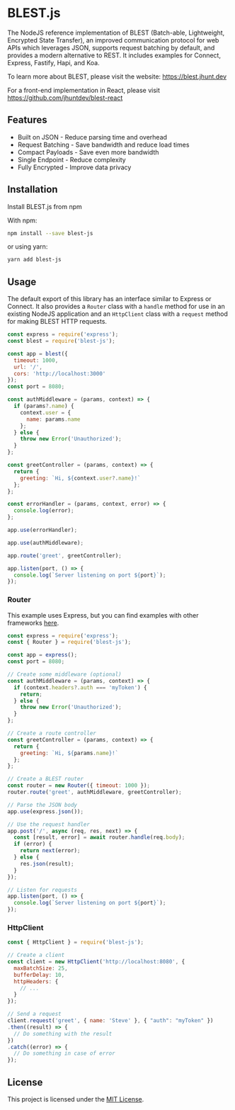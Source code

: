 # BLEST.js

The NodeJS reference implementation of BLEST (Batch-able, Lightweight, Encrypted State Transfer), an improved communication protocol for web APIs which leverages JSON, supports request batching by default, and provides a modern alternative to REST. It includes examples for Connect, Express, Fastify, Hapi, and Koa.

To learn more about BLEST, please visit the website: https://blest.jhunt.dev

For a front-end implementation in React, please visit https://github.com/jhuntdev/blest-react

## Features

- Built on JSON - Reduce parsing time and overhead
- Request Batching - Save bandwidth and reduce load times
- Compact Payloads - Save even more bandwidth
- Single Endpoint - Reduce complexity
- Fully Encrypted - Improve data privacy

## Installation

Install BLEST.js from npm

With npm:
```bash
npm install --save blest-js
```
or using yarn:
```bash
yarn add blest-js
```

## Usage

The default export of this library has an interface similar to Express or Connect. It also provides a `Router` class with a `handle` method for use in an existing NodeJS application and an `HttpClient` class with a `request` method for making BLEST HTTP requests.

```javascript
const express = require('express');
const blest = require('blest-js');

const app = blest({
  timeout: 1000,
  url: '/',
  cors: 'http://localhost:3000'
});
const port = 8080;

const authMiddleware = (params, context) => {
  if (params?.name) {
    context.user = {
      name: params.name
    };
  } else {
    throw new Error('Unauthorized');
  }
};

const greetController = (params, context) => {
  return {
    greeting: `Hi, ${context.user?.name}!`
  };
};

const errorHandler = (params, context, error) => {
  console.log(error);
};

app.use(errorHandler);

app.use(authMiddleware);

app.route('greet', greetController);

app.listen(port, () => {
  console.log(`Server listening on port ${port}`);
});
```

### Router

This example uses Express, but you can find examples with other frameworks [here](examples).

```javascript
const express = require('express');
const { Router } = require('blest-js');

const app = express();
const port = 8080;

// Create some middleware (optional)
const authMiddleware = (params, context) => {
  if (context.headers?.auth === 'myToken') {
    return;
  } else {
    throw new Error('Unauthorized');
  }
};

// Create a route controller
const greetController = (params, context) => {
  return {
    greeting: `Hi, ${params.name}!`
  };
};

// Create a BLEST router
const router = new Router({ timeout: 1000 });
router.route('greet', authMiddleware, greetController);

// Parse the JSON body
app.use(express.json());

// Use the request handler
app.post('/', async (req, res, next) => {
  const [result, error] = await router.handle(req.body);
  if (error) {
    return next(error);
  } else {
    res.json(result);
  }
});

// Listen for requests
app.listen(port, () => {
  console.log(`Server listening on port ${port}`);
});
```

### HttpClient

```javascript
const { HttpClient } = require('blest-js');

// Create a client
const client = new HttpClient('http://localhost:8080', {
  maxBatchSize: 25,
  bufferDelay: 10,
  httpHeaders: {
    // ...
  }
});

// Send a request
client.request('greet', { name: 'Steve' }, { "auth": "myToken" })
.then((result) => {
  // Do something with the result
})
.catch((error) => {
  // Do something in case of error
});
```

## License

This project is licensed under the [MIT License](LICENSE).